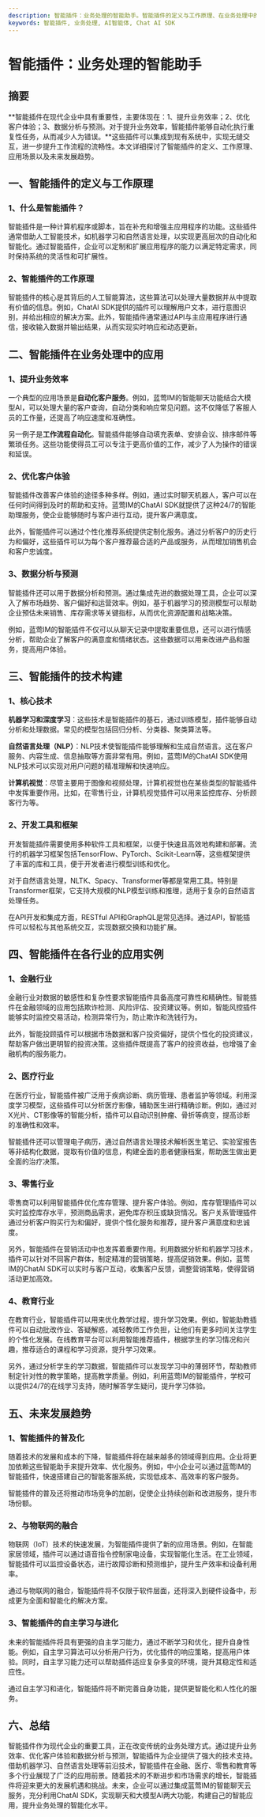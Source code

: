 ```yaml
---
description: 智能插件：业务处理的智能助手。智能插件的定义与工作原理、在业务处理中的应用、技术构建、行业应用实例、未来发展趋势。
keywords: 智能插件, 业务处理, AI智能体, Chat AI SDK
---
```

# 智能插件：业务处理的智能助手

## 摘要

**智能插件在现代企业中具有重要性，主要体现在：1、提升业务效率；2、优化客户体验；3、数据分析与预测。对于提升业务效率，智能插件能够自动化执行重复性任务，从而减少人为错误。**这些插件可以集成到现有系统中，实现无缝交互，进一步提升工作流程的流畅性。本文详细探讨了智能插件的定义、工作原理、应用场景以及未来发展趋势。

## 一、智能插件的定义与工作原理

### 1、什么是智能插件？

智能插件是一种计算机程序或脚本，旨在补充和增强主应用程序的功能。这些插件通常借助人工智能技术，如机器学习和自然语言处理，以实现更高层次的自动化和智能化。通过智能插件，企业可以定制和扩展应用程序的能力以满足特定需求，同时保持系统的灵活性和可扩展性。

### 2、智能插件的工作原理

智能插件的核心是其背后的人工智能算法，这些算法可以处理大量数据并从中提取有价值的信息。例如，ChatAI SDK提供的插件可以理解用户文本，进行意图识别，并给出相应的解决方案。此外，智能插件通常通过API与主应用程序进行通信，接收输入数据并输出结果，从而实现实时响应和动态更新。

## 二、智能插件在业务处理中的应用

### 1、提升业务效率

一个典型的应用场景是**自动化客户服务**。例如，蓝莺IM的智能聊天功能结合大模型AI，可以处理大量的客户查询，自动分类和响应常见问题。这不仅降低了客服人员的工作量，还提高了响应速度和准确性。

另一例子是**工作流程自动化**。智能插件能够自动填充表单、安排会议、排序邮件等繁琐任务。这些功能使得员工可以专注于更高价值的工作，减少了人为操作的错误和延误。

### 2、优化客户体验

智能插件改善客户体验的途径多种多样。例如，通过实时聊天机器人，客户可以在任何时间得到及时的帮助和支持。蓝莺IM的ChatAI SDK就提供了这种24/7的智能助理服务，使企业能够随时与客户进行互动，提升客户满意度。

此外，智能插件可以通过个性化推荐系统提供定制化服务。通过分析客户的历史行为和偏好，这些插件可以为每个客户推荐最合适的产品或服务，从而增加销售机会和客户忠诚度。

### 3、数据分析与预测

智能插件还可以用于数据分析和预测。通过集成先进的数据处理工具，企业可以深入了解市场趋势、客户偏好和运营效率。例如，基于机器学习的预测模型可以帮助企业预估未来销售、库存需求等关键指标，从而优化资源配置和战略决策。

例如，蓝莺IM的智能插件不仅可以从聊天记录中提取重要信息，还可以进行情感分析，帮助企业了解客户的满意度和情绪状态。这些数据可以用来改进产品和服务，提高用户体验。

## 三、智能插件的技术构建

### 1、核心技术

**机器学习和深度学习**：这些技术是智能插件的基石，通过训练模型，插件能够自动分析和处理数据。常见的模型包括回归分析、分类器、聚类算法等。

**自然语言处理（NLP）**：NLP技术使智能插件能够理解和生成自然语言。这在客户服务、内容生成、信息抽取等方面非常有用。例如，蓝莺IM的ChatAI SDK使用NLP技术可以实现对用户问题的精准理解和快速响应。

**计算机视觉**：尽管主要用于图像和视频处理，计算机视觉也在某些类型的智能插件中发挥重要作用。比如，在零售行业，计算机视觉插件可以用来监控库存、分析顾客行为等。

### 2、开发工具和框架

开发智能插件需要使用多种软件工具和框架，以便于快速且高效地构建和部署。流行的机器学习框架包括TensorFlow、PyTorch、Scikit-Learn等，这些框架提供了丰富的库和工具，便于开发者进行模型训练和优化。

对于自然语言处理，NLTK、Spacy、Transformer等都是常用工具。特别是Transformer框架，它支持大规模的NLP模型训练和推理，适用于复杂的自然语言处理任务。

在API开发和集成方面，RESTful API和GraphQL是常见选择。通过API，智能插件可以轻松与其他系统交互，实现数据交换和功能扩展。

## 四、智能插件在各行业的应用实例

### 1、金融行业

金融行业对数据的敏感性和复杂性要求智能插件具备高度可靠性和精确性。智能插件在金融领域的应用包括欺诈检测、风险评估、投资建议等。例如，智能风控插件能够实时监控交易活动，检测异常行为，防止欺诈和洗钱行为。

此外，智能投顾插件可以根据市场数据和客户投资偏好，提供个性化的投资建议，帮助客户做出更明智的投资决策。这些插件既提高了客户的投资收益，也增强了金融机构的服务能力。

### 2、医疗行业

在医疗行业，智能插件被广泛用于疾病诊断、病历管理、患者监护等领域。利用深度学习模型，这些插件可以分析医疗影像，辅助医生进行精确诊断。例如，通过对X光片、CT影像等的智能分析，插件可以自动识别肿瘤、骨折等病变，提高诊断的准确性和效率。

智能插件还可以管理电子病历，通过自然语言处理技术解析医生笔记、实验室报告等非结构化数据，提取有价值的信息，构建全面的患者健康档案，帮助医生做出更全面的治疗决策。

### 3、零售行业

零售商可以利用智能插件优化库存管理、提升客户体验。例如，库存管理插件可以实时监控库存水平，预测商品需求，避免库存积压或缺货情况。客户关系管理插件通过分析客户购买行为和偏好，提供个性化服务和推荐，提升客户满意度和忠诚度。

另外，智能插件在营销活动中也发挥着重要作用。利用数据分析和机器学习技术，插件可以针对不同客户群体，制定精准的营销策略，提高促销效果。例如，蓝莺IM的ChatAI SDK可以实时与客户互动，收集客户反馈，调整营销策略，使得营销活动更加高效。

### 4、教育行业

在教育行业，智能插件可以用来优化教学过程，提升学习效果。例如，智能助教插件可以自动批改作业、答疑解惑，减轻教师工作负担，让他们有更多时间关注学生的个性化发展。在线教育平台可以利用智能推荐插件，根据学生的学习情况和兴趣，推荐适合的课程和学习资源，提升学习效果。

另外，通过分析学生的学习数据，智能插件可以发现学习中的薄弱环节，帮助教师制定针对性的教学策略，提高教学质量。例如，利用蓝莺IM的智能插件，学校可以提供24/7的在线学习支持，随时解答学生疑问，提升学习体验。

## 五、未来发展趋势

### 1、智能插件的普及化

随着技术的发展和成本的下降，智能插件将在越来越多的领域得到应用。企业将更加依赖这些智能助手来提升效率、优化服务。例如，中小企业可以通过蓝莺IM的智能插件，快速搭建自己的智能客服系统，实现低成本、高效率的客户服务。

智能插件的普及还将推动市场竞争的加剧，促使企业持续创新和改进服务，提升市场份额。

### 2、与物联网的融合

物联网（IoT）技术的快速发展，为智能插件提供了新的应用场景。例如，在智能家居领域，插件可以通过语音指令控制家电设备，实现智能化生活。在工业领域，智能插件可以监控设备状态，进行故障诊断和预测维护，提升生产效率和设备利用率。

通过与物联网的融合，智能插件将不仅限于软件层面，还将深入到硬件设备中，形成更为全面和智能化的解决方案。

### 3、智能插件的自主学习与进化

未来的智能插件将具有更强的自主学习能力，通过不断学习和优化，提升自身性能。例如，自主学习算法可以分析用户行为，优化插件的响应策略，提高用户体验。同时，自主学习能力还可以帮助插件适应复杂多变的环境，提升其稳定性和适应性。

通过自主学习和进化，智能插件将不断完善自身功能，提供更智能化和人性化的服务。

## 六、总结

智能插件作为现代企业的重要工具，正在改变传统的业务处理方式。通过提升业务效率、优化客户体验和数据分析与预测，智能插件为企业提供了强大的技术支持。借助机器学习、自然语言处理等前沿技术，智能插件在金融、医疗、零售和教育等多个行业展现了广泛的应用前景。随着技术的不断进步和市场需求的增长，智能插件将迎来更大的发展机遇和挑战。未来，企业可以通过集成蓝莺IM的智能聊天云服务，充分利用ChatAI SDK，实现聊天和大模型AI两大功能，构建自己的智能应用，提升业务处理的智能化水平。